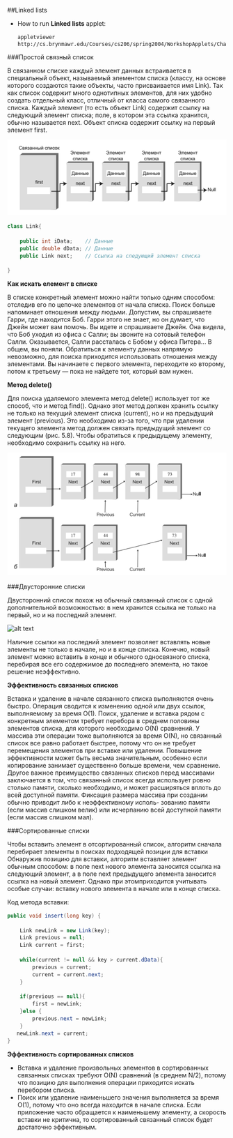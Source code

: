 ##Linked lists

 - How to run **Linked lists** applet:
 
   ```
   appletviewer http://cs.brynmawr.edu/Courses/cs206/spring2004/WorkshopApplets/Chap05/LinkList/LinkList.html
   ```
   

###Простой связный список

В связанном списке каждый элемент данных встраивается в специальный объект, называемый элементом списка (классу, на основе которого создаются такие объекты, 
часто присваивается имя Link). Так как список содержит много однотипных элементов, для них удобно создать отдельный класс, отличный от класса самого
связанного списка. Каждый элемент (то есть объект Link) содержит ссылку на следующий элемент списка; поле, в котором эта ссылка хранится, обычно называется
next. 
Объект списка содержит ссылку на первый элемент first.

![alt text](images/linked_list.png)


```java
class Link{
   
    public int iData;    // Данные
    public double dData; // Данные
    public Link next;    // Ссылка на следующий элемент списка

}

```
**Как искать елемент в списке**

В списке конкретный элемент можно найти только одним способом: отследив его по цепочке элементов от начала списка. Поиск больше напоминает отношения
между людьми. Допустим, вы спрашиваете Гарри, где находится Боб. Гарри этого не знает, но он думает, что Джейн может вам помочь. Вы идете и спрашиваете
Джейн. Она видела, что Боб уходил из офиса с Салли; вы звоните на сотовый телефон Салли. Оказывается, Салли рассталась с Бобом у офиса Питера... В общем,
вы поняли. Обратиться к элементу данных напрямую невозможно, для поиска приходится использовать отношения между элементами. Вы начинаете с первого
элемента, переходите ко второму, потом к третьему — пока не найдете тот, который вам нужен.

**Метод delete()**

Для поиска удаляемого элемента метод delete() использует тот же способ, что и метод find(). Однако этот метод должен хранить ссылку не только на текущий
элемент списка (current), но и на предыдущий элемент (previous). Это необходимо из-за того, что при удалении текущего элемента метод должен связать предыдущий
элемент со следующим (рис. 5.8). Чтобы обратиться к предыдущему элементу, необходимо сохранить ссылку на него.

![alt text](images/delete.png)

###Двусторонние списки

Двусторонний список похож на обычный связанный список с одной дополнительной возможностью: в нем хранится ссылка не только на первый, но и на последний элемент.

![alt text](images/linked_list2.png)

Наличие ссылки на последний элемент позволяет вставлять новые элементы не только в начале, но и в конце списка. Конечно, новый элемент можно вставить
в конце и обычного односвязного списка, перебирая все его содержимое до последнего элемента, но такое решение неэффективно.

**Эффективность связанных списков**

Вставка и удаление в начале связанного списка выполняются очень быстро. Операция сводится к изменению одной или двух ссылок, выполняемому за время O(1).
Поиск, удаление и вставка рядом с конкретным элементом требует перебора в среднем половины элементов списка, для которого необходимо O(N) сравнений.
У массива эти операции тоже выполняются за время O(N), но связанный список все равно работает быстрее, потому что он не требует перемещения элементов при вставке 
или удалении. Повышение эффективности может быть весьма значительным, особенно если копирование занимает существенно больше времени, чем сравнение.
Другое важное преимущество связанных списков перед массивами заключается в том, что связанный список всегда использует ровно столько памяти, сколько
необходимо, и может расширяться вплоть до всей доступной памяти. Фиксация размера массива при создании обычно приводит либо к неэффективному исполь-
зованию памяти (если массив слишком велик) или исчерпанию всей доступной памяти (если массив слишком мал).

###Сортированные списки

Чтобы вставить элемент в отсортированный список, алгоритм сначала перебирает элементы в поисках подходящей позиции для вставки
Обнаружив позицию для вставки, алгоритм вставляет элемент обычным способом: в поле next нового элемента заносится ссылка на следующий элемент, а в поле
next предыдущего элемента заносится ссылка на новый элемент. Однако при этомприходится учитывать особые случаи: вставку нового элемента в начале или в конце списка.

Код метода вставки:
```java
public void insert(long key) {

    Link newLink = new Link(key); 
    Link previous = null; 
    Link current = first;
    
    while(current != null && key > current.dData){ 
        previous = current;
        current = current.next; 
    }

    if(previous == null){ 
        first = newLink; 
    }else {
        previous.next = newLink; 
    }
   newLink.next = current; 
}
```

**Эффективность сортированных списков**

- Вставка и удаление произвольных элементов в сортированных связанных списках требуют O(N) сравнений (в среднем N/2), 
потому что позицию для выполнения операции приходится искать перебором списка.
- Поиск или удаление наименьшего значения выполняется за время O(1), потому что оно всегда
находится в начале списка. Если приложение часто обращается к наименьшему элементу, а скорость вставки не критична, 
то сортированный связанный список будет достаточно эффективным.
